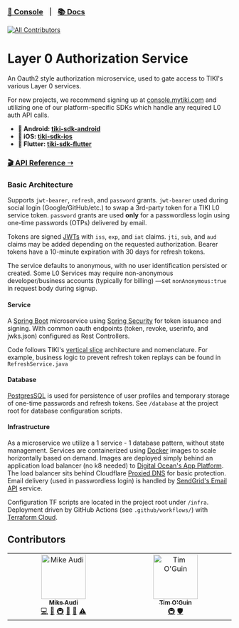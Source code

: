 ###  [🍍 Console](https://console.mytiki.com) &nbsp; ⏐ &nbsp; [📚 Docs](https://docs.mytiki.com)
<!-- ALL-CONTRIBUTORS-BADGE:START - Do not remove or modify this section -->
[![All Contributors](https://img.shields.io/badge/all_contributors-1-orange.svg?style=flat-square)](#contributors-)
<!-- ALL-CONTRIBUTORS-BADGE:END -->

# Layer 0 Authorization Service

An Oauth2 style authorization microservice, used to gate access to TIKI's various Layer 0 services.

For new projects, we recommend signing up at [console.mytiki.com](https://console.mytiki.com) and utilizing one of our
platform-specific SDKs which handle any required L0 auth API calls.

- **🤖 Android: [tiki-sdk-android](https://github.com/tiki/tiki-sdk-android)**
- **🍎 iOS: [tiki-sdk-ios](https://github.com/tiki/tiki-sdk-ios)**
- **🦋 Flutter: [tiki-sdk-flutter](https://github.com/tiki/tiki-sdk-flutter)**

### [🎬 API Reference ➝](https://docs.mytiki.com/reference/l0-auth-info-get)

### Basic Architecture

Supports `jwt-bearer`, `refresh`, and `password` grants. `jwt-bearer` used during social login (Google/GitHub/etc.) to
swap a 3rd-party token for a TIKI L0 service token. `password` grants are used **only** for a passwordless login using
one-time passwords (OTPs) delivered by email.

Tokens are signed [JWTs](https://jwt.io) with `iss`, `exp`, and `iat` claims. `jti`, `sub`, and `aud` claims may be
added depending on the requested authorization. Bearer tokens have a 10-minute expiration with 30 days for refresh
tokens.

The service defaults to anonymous, with no user identification persisted or created. Some L0 Services may require
non-anonymous developer/business accounts (typically for billing) —set `nonAnonymous:true` in request body during signup.

#### Service

A [Spring Boot](https://github.com/spring-projects/spring-boot) microservice
using [Spring Security](https://github.com/spring-projects/spring-security) for token issuance and signing. With common
oauth endpoints (token, revoke, userinfo, and jwks.json) configured as Rest Controllers.

Code follows TIKI's [vertical slice](https://jimmybogard.com/vertical-slice-architecture/) architecture and
nomenclature. For example, business logic to prevent refresh token replays can be found
in `RefreshService.java`

#### Database
[PostgresSQL](https://www.postgresql.org) is used for persistence of user profiles and temporary storage of one-time
passwords and refresh tokens. See `/database` at the project root for database configuration scripts.

#### Infrastructure
As a microservice we utilize a 1 service - 1 database pattern, without state management. Services are containerized
using [Docker](https://www.docker.com) images to scale horizontally based on demand. Images are deployed simply behind
an application load balancer (no k8 needed) to
[Digital Ocean's App Platform](https://docs.digitalocean.com/products/app-platform/). The load balancer sits behind
Cloudflare [Proxied DNS](https://developers.cloudflare.com/fundamentals/get-started/concepts/how-cloudflare-works/) for
basic protection. Email delivery (used in passwordless login) is handled by
[SendGrid's Email API](https://sendgrid.com/solutions/email-api/smtp-service/) service.

Configuration TF scripts are located in the project root under `/infra`. Deployment
driven by GitHub Actions (see `.github/workflows/`) with [Terraform Cloud](https://www.terraform.io).

## Contributors

<!-- ALL-CONTRIBUTORS-LIST:START - Do not remove or modify this section -->
<!-- prettier-ignore-start -->
<!-- markdownlint-disable -->
<table>
  <tbody>
    <tr>
      <td align="center" valign="top" width="14.28%"><a href="http://mytiki.com"><img src="https://avatars.githubusercontent.com/u/3769672?v=4?s=100" width="100px;" alt="Mike Audi"/><br /><sub><b>Mike Audi</b></sub></a><br /><a href="https://github.com/tiki/tiki-account/commits?author=mike-audi" title="Code">💻</a> <a href="https://github.com/tiki/tiki-account/pulls?q=is%3Apr+reviewed-by%3Amike-audi" title="Reviewed Pull Requests">👀</a> <a href="#infra-mike-audi" title="Infrastructure (Hosting, Build-Tools, etc)">🚇</a> <a href="#maintenance-mike-audi" title="Maintenance">🚧</a> <a href="https://github.com/tiki/tiki-account/commits?author=mike-audi" title="Documentation">📖</a> <a href="https://github.com/tiki/tiki-account/commits?author=mike-audi" title="Tests">⚠️</a></td>
      <td align="center" valign="top" width="14.28%"><a href="https://github.com/timoguin"><img src="https://avatars.githubusercontent.com/u/671968?v=4?s=100" width="100px;" alt="Tim O'Guin"/><br /><sub><b>Tim O'Guin</b></sub></a><br /><a href="#infra-timoguin" title="Infrastructure (Hosting, Build-Tools, etc)">🚇</a> <a href="#security-timoguin" title="Security">🛡️</a></td>
    </tr>
  </tbody>
</table>

<!-- markdownlint-restore -->
<!-- prettier-ignore-end -->

<!-- ALL-CONTRIBUTORS-LIST:END -->
<!-- prettier-ignore-start -->
<!-- markdownlint-disable -->

<!-- markdownlint-restore -->
<!-- prettier-ignore-end -->

<!-- ALL-CONTRIBUTORS-LIST:END -->
